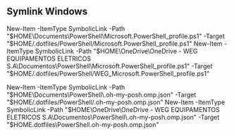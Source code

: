 ## Symlink Windows
New-Item -ItemType SymbolicLink -Path "$HOME\Documents\PowerShell\Microsoft.PowerShell_profile.ps1" -Target "$HOME/.dotfiles/PowerShell/Microsoft.PowerShell_profile.ps1"
New-Item -ItemType SymbolicLink -Path "$HOME\OneDrive\OneDrive - WEG EQUIPAMENTOS ELETRICOS S.A\Documentos\PowerShell\Microsoft.PowerShell_profile.ps1" -Target "$HOME/.dotfiles/PowerShell/WEG_Microsoft.PowerShell_profile.ps1"

New-Item -ItemType SymbolicLink -Path "$HOME\Documents\PowerShell\.oh-my-posh.omp.json" -Target "$HOME/.dotfiles/PowerShell/.oh-my-posh.omp.json"
New-Item -ItemType SymbolicLink -Path "$HOME\OneDrive\OneDrive - WEG EQUIPAMENTOS ELETRICOS S.A\Documentos\PowerShell\.oh-my-posh.omp.json" -Target "$HOME\.dotfiles\PowerShell\.oh-my-posh.omp.json"